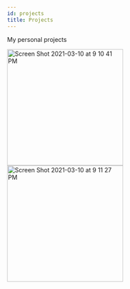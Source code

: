 ```yaml
---
id: projects
title: Projects
---
```


My personal projects 

<img width="271" alt="Screen Shot 2021-03-10 at 9 10 41 PM" src="https://user-images.githubusercontent.com/49051220/110725158-141ef880-81e5-11eb-9b5b-9249a031afd1.png">

<img width="271" alt="Screen Shot 2021-03-10 at 9 11 27 PM" src="https://user-images.githubusercontent.com/49051220/110725205-30229a00-81e5-11eb-8d69-ea4b58af2c4b.png">
